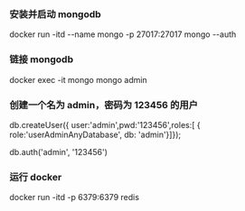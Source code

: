 ### 安装并启动 mongodb

docker run -itd --name mongo -p 27017:27017 mongo --auth

### 链接 mongodb

docker exec -it mongo mongo admin

### 创建一个名为 admin，密码为 123456 的用户

db.createUser({ user:'admin',pwd:'123456',roles:[ { role:'userAdminAnyDatabase', db: 'admin'}]});

db.auth('admin', '123456')

### 运行 docker

docker run -itd -p 6379:6379 redis
